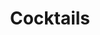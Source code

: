 ---
title: Cocktails
layout: collection
permalink: /cocktails/
collection: cocktails
entries_layout: grid
classes: wide
author_profile: false
---